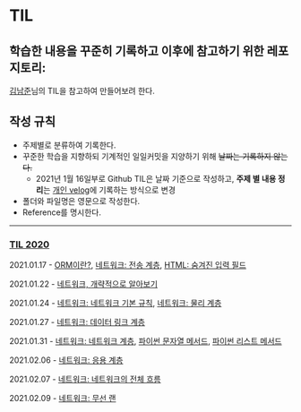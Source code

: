 # TIL

## 학습한 내용을 꾸준히 기록하고 이후에 참고하기 위한 레포지토리:

[김남준](https://github.com/namjunemy/TIL)님의 TIL을 참고하여 만들어보려 한다.

## 작성 규칙

- 주제별로 분류하여 기록한다.
- 꾸준한 학습을 지향하되 기계적인 일일커밋을 지양하기 위해 ~~날짜는 기록하지 않는다.~~
  - 2021년 1월 16일부로 Github TIL은 날짜 기준으로 작성하고, **주제 별 내용 정리**는 [개인 velog](https://velog.io/@gndan4)에 기록하는 방식으로 변경
- 폴더와 파일명은 영문으로 작성한다.
- Reference를 명시한다.

---

### [TIL 2020](https://github.com/SeongjaePark/TIL/blob/master/2020/Documents)

2021.01.17 - [ORM이란?](https://github.com/SeongjaePark/TIL/blob/master/2021/210117_ORM.md), [네트워크: 전송 계층](https://github.com/SeongjaePark/TIL/blob/master/2021/210117_network_transmission_layer.md), [HTML: 숨겨진 입력 필드](https://github.com/SeongjaePark/TIL/blob/master/2021/210117_html_input_type_hidden.md)

2021.01.22 - [네트워크, 개략적으로 알아보기](https://github.com/SeongjaePark/TIL/blob/master/2021/210122_network_overview.md)

2021.01.24 - [네트워크: 네트워크 기본 규칙](https://github.com/SeongjaePark/TIL/blob/master/2021/210124_network_basic_rule.md), [네트워크: 물리 계층](https://github.com/SeongjaePark/TIL/blob/master/2021/210124_network_physical_layer.md)

2021.01.27 - [네트워크: 데이터 링크 계층](https://github.com/SeongjaePark/TIL/blob/master/2021/210127_network_data_link_layer.md)

2021.01.31 - [네트워크: 네트워크 계층](https://github.com/SeongjaePark/TIL/blob/master/2021/210131_network_network_layer.md), [파이썬 문자열 메서드](https://github.com/SeongjaePark/TIL/blob/master/2021/210131_python_string_method.md), [파이썬 리스트 메서드](https://github.com/SeongjaePark/TIL/blob/master/2021/210131_python_list_method.md)

2021.02.06 - [네트워크: 응용 계층](https://github.com/SeongjaePark/TIL/blob/master/2021/210206_network_application_layer.md)

2021.02.07 - [네트워크: 네트워크의 전체 흐름](https://github.com/SeongjaePark/TIL/blob/master/2021/210207_network_network_overall_flow.md)

2021.02.09 - [네트워크: 무선 랜](https://github.com/SeongjaePark/TIL/blob/master/2021/210209_network_wireless_LAN.md)
